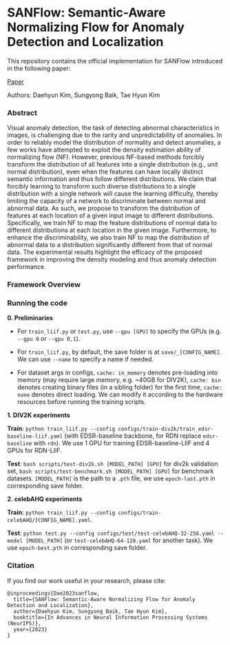 # SANFlow: Semantic-Aware Normalizing Flow for Anomaly Detection and Localization

This repository contains the official implementation for SANFlow introduced in the following paper:

[Paper](https://openreview.net/pdf?id=BqZ70BEtuW)

Authors: Daehyun Kim, Sungyong Baik, Tae Hyun Kim

### Abstract
Visual anomaly detection, the task of detecting abnormal characteristics in images, is challenging due to the rarity and unpredictability of anomalies. In order to reliably model the distribution of normality and detect anomalies, a few works have attempted to exploit the density estimation ability of normalizing flow (NF). However, previous NF-based methods forcibly transform the distribution of all features into a single distribution (e.g., unit normal distribution), even when the features can have locally distinct semantic information and thus follow different distributions. We claim that forcibly learning to transform such diverse distributions to a single distribution with a single network will cause the learning difficulty, thereby limiting the capacity of a network to discriminate between normal and abnormal data. As such, we propose to transform the distribution of features at each location of a given input image to different distributions. Specifically, we train NF to map the feature distributions of normal data to different distributions at each location in the given image. Furthermore, to enhance the discriminability, we also train NF to map the distribution of abnormal data to a distribution significantly different from that of normal data. The experimental results highlight the efficacy of the proposed framework in improving the density modeling and thus anomaly detection performance.

### Framework Overview

### Running the code

**0. Preliminaries**

- For `train_liif.py` or `test.py`, use `--gpu [GPU]` to specify the GPUs (e.g. `--gpu 0` or `--gpu 0,1`).

- For `train_liif.py`, by default, the save folder is at `save/_[CONFIG_NAME]`. We can use `--name` to specify a name if needed.

- For dataset args in configs, `cache: in_memory` denotes pre-loading into memory (may require large memory, e.g. ~40GB for DIV2K), `cache: bin` denotes creating binary files (in a sibling folder) for the first time, `cache: none` denotes direct loading. We can modify it according to the hardware resources before running the training scripts.

**1. DIV2K experiments**

**Train**: `python train_liif.py --config configs/train-div2k/train_edsr-baseline-liif.yaml` (with EDSR-baseline backbone, for RDN replace `edsr-baseline` with `rdn`). We use 1 GPU for training EDSR-baseline-LIIF and 4 GPUs for RDN-LIIF.

**Test**: `bash scripts/test-div2k.sh [MODEL_PATH] [GPU]` for div2k validation set, `bash scripts/test-benchmark.sh [MODEL_PATH] [GPU]` for benchmark datasets. `[MODEL_PATH]` is the path to a `.pth` file, we use `epoch-last.pth` in corresponding save folder.

**2. celebAHQ experiments**

**Train**: `python train_liif.py --config configs/train-celebAHQ/[CONFIG_NAME].yaml`.

**Test**: `python test.py --config configs/test/test-celebAHQ-32-256.yaml --model [MODEL_PATH]` (or `test-celebAHQ-64-128.yaml` for another task). We use `epoch-best.pth` in corresponding save folder.

### Citation
If you find our work useful in your research, please cite:

```
@inproceedings{Dae2023sanflow,
  title={SANFlow: Semantic-Aware Normalizing Flow for Anomaly Detection and Localization},
  author={Daehyun Kim, Sungyong Baik, Tae Hyun Kim},
  booktitle={In Advances in Neural Information Processing Systems (NeurIPS)},
  year={2023}
}
```
